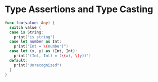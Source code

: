 # Type Assertions and Type Casting

```swift
func foo(value: Any) {
  switch value {
  case is String:
    print("is string")
  case let number as Int:
    print("Int = \(number)")
  case let (x, y) as (Int, Int):
    print("(Int, Int) = (\(x), \(y))")
  default:
    print("Unrecognized")
  }
}
```
